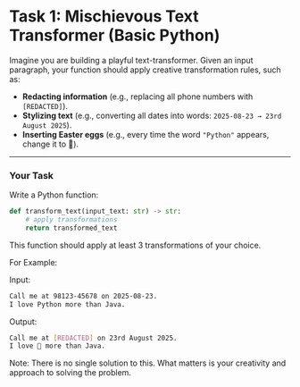 # Task 1: Mischievous Text Transformer (Basic Python)

Imagine you are building a playful text-transformer. Given an input paragraph, your function should apply creative transformation rules, such as:

- **Redacting information** (e.g., replacing all phone numbers with `[REDACTED]`).  
- **Stylizing text** (e.g., converting all dates into words: `2025-08-23 → 23rd August 2025`).  
- **Inserting Easter eggs** (e.g., every time the word `"Python"` appears, change it to 🐍).  

---

### Your Task
Write a Python function:

```python
def transform_text(input_text: str) -> str:
    # apply transformations
    return transformed_text
```
This function should apply at least 3 transformations of your choice.

For Example:

Input:
```bash
Call me at 98123-45678 on 2025-08-23.  
I love Python more than Java.
```
Output:
```bash
Call me at [REDACTED] on 23rd August 2025.  
I love 🐍 more than Java.
```
Note:
There is no single solution to this.
What matters is your creativity and approach to solving the problem.
